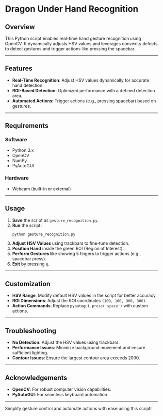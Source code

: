# Dragon Under Hand Recognition

## Overview
This Python script enables real-time hand gesture recognition using OpenCV. It dynamically adjusts HSV values and leverages convexity defects to detect gestures and trigger actions like pressing the spacebar.

---

## Features
- **Real-Time Recognition**: Adjust HSV values dynamically for accurate hand detection.
- **ROI-Based Detection**: Optimized performance with a defined detection area.
- **Automated Actions**: Trigger actions (e.g., pressing spacebar) based on gestures.

---

## Requirements
### Software
- Python 3.x
- OpenCV
- NumPy
- PyAutoGUI

### Hardware
- Webcam (built-in or external)

---

## Usage
1. **Save** the script as `gesture_recognition.py`.
2. **Run** the script:
   ```bash
   python gesture_recognition.py
   ```
3. **Adjust HSV Values** using trackbars to fine-tune detection.
4. **Position Hand** inside the green ROI (Region of Interest).
5. **Perform Gestures** like showing 5 fingers to trigger actions (e.g., spacebar press).
6. **Exit** by pressing `q`.

---

## Customization
- **HSV Range**: Modify default HSV values in the script for better accuracy.
- **ROI Dimensions**: Adjust the ROI coordinates `(100, 100, 300, 300)`.
- **Action Commands**: Replace `pyautogui.press('space')` with custom actions.

---

## Troubleshooting
- **No Detection**: Adjust the HSV values using trackbars.
- **Performance Issues**: Minimize background movement and ensure sufficient lighting.
- **Contour Issues**: Ensure the largest contour area exceeds 2000.

---

## Acknowledgements
- **OpenCV**: For robust computer vision capabilities.
- **PyAutoGUI**: For seamless keyboard automation.

---

Simplify gesture control and automate actions with ease using this script!

